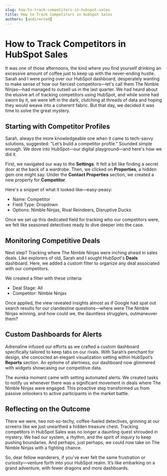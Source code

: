 ```yaml
---
slug: how-to-track-competitors-in-hubspot-sales
title: How to Track Competitors in HubSpot Sales
authors: [undirected]
---
```


# How to Track Competitors in HubSpot Sales

It was one of those afternoons, the kind where you find yourself drinking an excessive amount of coffee just to keep up with the never-ending hustle. Sarah and I were poring over our HubSpot dashboard, desperately wanting to make sense of how our fiercest competitors—let's call them The Nimble Ninjas—had managed to outsell us in the last quarter. We had heard about the elusive art of tracking competitors using HubSpot, and while some had sworn by it, we were left in the dark, clutching at threads of data and hoping they would weave into a coherent fabric. But that day, we decided it was time to solve the great mystery.

## Starting with Competitor Profiles

Sarah, always the more knowledgeable one when it came to tech-savvy solutions, suggested: "Let’s build a competitor profile.” Sounded simple enough. We dove into HubSpot—our digital playground—and here's how we did it. 

First, we navigated our way to the **Settings**. It felt a bit like finding a secret door at the back of a wardrobe. Then, we clicked on **Properties**, a hidden gem one might say. Under the **Contact Properties** section, we created a new property for **Competitor**. 

Here's a snippet of what it looked like—easy-peasy:


- Name: Competitor
- Field Type: Dropdown
- Options: Nimble Ninjas, Rival Reindeers, Disruptive Ducks


Once we set up this dedicated field for tracking who our competitors were, we felt like seasoned detectives ready to dive deeper into the case.

## Monitoring Competitive Deals

Next step? Tracking where The Nimble Ninjas were inching ahead in sales deals. Like explorers of old, Sarah and I sought HubSpot's **Deals** dashboard. Here, we added a custom filter to organize any deal associated with our competitors. 

We created a filter with these criteria:


- Deal Stage: All
- Competitor: Nimble Ninjas


Once applied, the view revealed insights almost as if Google had spat out search results for our clandestine questions—where were The Nimble Ninjas winning, and how could we, the dauntless strugglers, outmaneuver them?

## Custom Dashboards for Alerts

Adrenaline infused our efforts as we crafted a custom dashboard specifically tailored to keep tabs on our rivals. With Sarah’s penchant for design, she concocted an elegant visualization setting within HubSpot’s **Reports** section. An epitome of alertness, our dashboard now glimmered with widgets showcasing our competitive data.

The eureka moment came with setting automated alerts. We created tasks to notify us whenever there was a significant movement in deals where The Nimble Ninjas were engaged. This proactive step transformed us from passive onlookers to active participants in the market battle.

## Reflecting on the Outcome

There we were, two not-so-techy, coffee-fueled detectives, grinning at our screens like we just unearthed a hidden treasure chest. Tracking competitors in HubSpot Sales was no longer a daunting quest shrouded in mystery. We had our system, a rhythm, and the spirit of inquiry to keep pushing boundaries. And perhaps, just perhaps, we could now take on The Nimble Ninjas with a fighting chance.

So, dear fellow wanderers, if you've ever felt the same frustration or curiosity—venture forth into your HubSpot realm. It’s like embarking on a grand adventure, with fewer dragons and more dashboards.